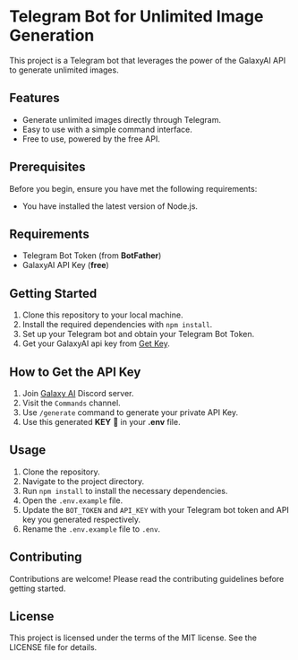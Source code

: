 # Telegram Bot for Unlimited Image Generation

This project is a Telegram bot that leverages the power of the GalaxyAI API to generate unlimited images. 

## Features

- Generate unlimited images directly through Telegram.
- Easy to use with a simple command interface.
- Free to use, powered by the free API.

## Prerequisites

Before you begin, ensure you have met the following requirements:

- You have installed the latest version of Node.js.

## Requirements

- Telegram Bot Token (from **BotFather**)
- GalaxyAI API Key (**free**)

## Getting Started

1. Clone this repository to your local machine.
2. Install the required dependencies with `npm install`.
3. Set up your Telegram bot and obtain your Telegram Bot Token.
4. Get your GalaxyAI api key from [Get Key](https://discord.com/invite/G8cZrvhrfD).

## How to Get the API Key

1. Join [Galaxy AI](https://discord.com/invite/zJAk5akk3d) Discord server.
2. Visit the ``Commands`` channel.
3. Use ``/generate`` command to generate your private API Key.
4. Use this generated **KEY** 🔑 in your **.env** file.

## Usage

1. Clone the repository.
2. Navigate to the project directory.
3. Run `npm install` to install the necessary dependencies.
4. Open the `.env.example` file.
5. Update the `BOT_TOKEN` and `API_KEY` with your Telegram bot token and API key you generated respectively.
6. Rename the `.env.example` file to `.env`.

## Contributing

Contributions are welcome! Please read the contributing guidelines before getting started.

## License

This project is licensed under the terms of the MIT license. See the LICENSE file for details.
